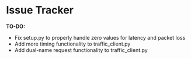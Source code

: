 # Issue Tracker

**TO-DO:**

* Fix setup.py to properly handle zero values for latency and packet loss
* Add more timing functionality to traffic_client.py
* Add dual-name request functionality to traffic_client.py
